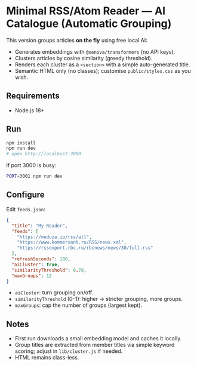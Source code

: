 
# Minimal RSS/Atom Reader — AI Catalogue (Automatic Grouping)

This version groups articles **on the fly** using free local AI:
- Generates embeddings with `@xenova/transformers` (no API keys).
- Clusters articles by cosine similarity (greedy threshold).
- Renders each cluster as a `<section>` with a simple auto-generated title.
- Semantic HTML only (no classes); customise `public/styles.css` as you wish.

## Requirements
- Node.js 18+

## Run
```bash
npm install
npm run dev
# open http://localhost:3000
```
If port 3000 is busy:
```bash
PORT=3001 npm run dev
```

## Configure
Edit `feeds.json`:
```json
{
  "title": "My Reader",
  "feeds": [
    "https://meduza.io/rss/all",
    "https://www.kommersant.ru/RSS/news.xml",
    "https://rssexport.rbc.ru/rbcnews/news/30/full.rss"
  ],
  "refreshSeconds": 180,
  "aiCluster": true,
  "similarityThreshold": 0.78,
  "maxGroups": 12
}
```
- `aiCluster`: turn grouping on/off.
- `similarityThreshold` (0–1): higher → stricter grouping, more groups.
- `maxGroups`: cap the number of groups (largest kept).

## Notes
- First run downloads a small embedding model and caches it locally.
- Group titles are extracted from member titles via simple keyword scoring; adjust in `lib/cluster.js` if needed.
- HTML remains class-less.
